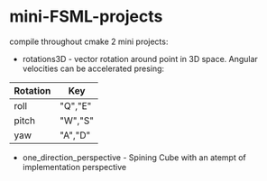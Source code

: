 # mini-FSML-projects
compile throughout cmake 2 mini projects:
- rotations3D - vector rotation around point in 3D space. Angular velocities can be accelerated presing: 

| Rotation | Key |
| --- | --- |
| roll | "Q","E" |
| pitch | "W","S" |
| yaw | "A","D" |

- one_direction_perspective - Spining Cube with an atempt of implementation perspective
